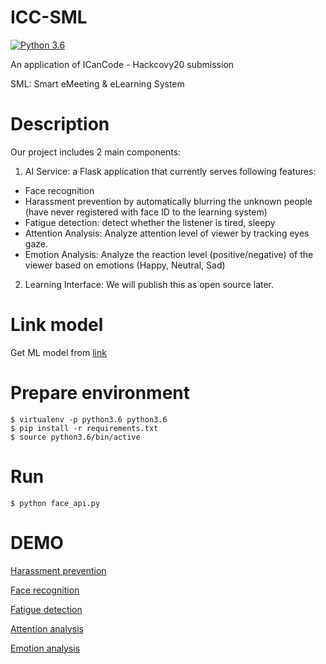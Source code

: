 # ICC-SML
[![Python 3.6](https://img.shields.io/badge/python-3.6-blue.svg)](https://www.python.org/downloads/release/python-360/)

An application of ICanCode - Hackcovy20 submission

SML: Smart eMeeting & eLearning System

# Description
Our project includes 2 main components:
1. AI Service: a Flask application that currently serves following features:
+ Face recognition
+ Harassment prevention by automatically blurring the unknown people (have never registered with face ID to the learning system)
+ Fatigue detection: detect whether the listener is tired, sleepy
+ Attention Analysis: Analyze attention level of viewer by tracking eyes gaze.
+ Emotion Analysis: Analyze the reaction level (positive/negative) of the viewer based on emotions (Happy, Neutral, Sad)

2. Learning Interface: We will publish this as open source later.

# Link model

Get ML model from [link](https://drive.google.com/file/d/1w3saxS8RLuwsheWvOXR2AhMJKP_2v1PW/view?usp=sharing)

# Prepare environment
```
$ virtualenv -p python3.6 python3.6
$ pip install -r requirements.txt
$ source python3.6/bin/active
```
# Run
```
$ python face_api.py
```

# DEMO

[Harassment prevention](https://drive.google.com/file/d/19rC4sli6zkylduSiSHubo3JTn7NdJOb4/view)

[Face recognition](https://drive.google.com/file/d/1qbchRqN5PVrvm40vgwofU5oQn1zxBcPj/view)

[Fatigue detection](https://drive.google.com/file/d/19SgNCdk8IRv8rK-mo9xaG1Hr87PhxI0v/view)

[Attention analysis](https://drive.google.com/file/d/1I8E_1JCE5oD4lr1xc2YijEGMXSUAQHH-/view)

[Emotion analysis](https://drive.google.com/file/d/1UbYNIJh3ZceSDasynRbTI-ItGtn8PvUY/view)
